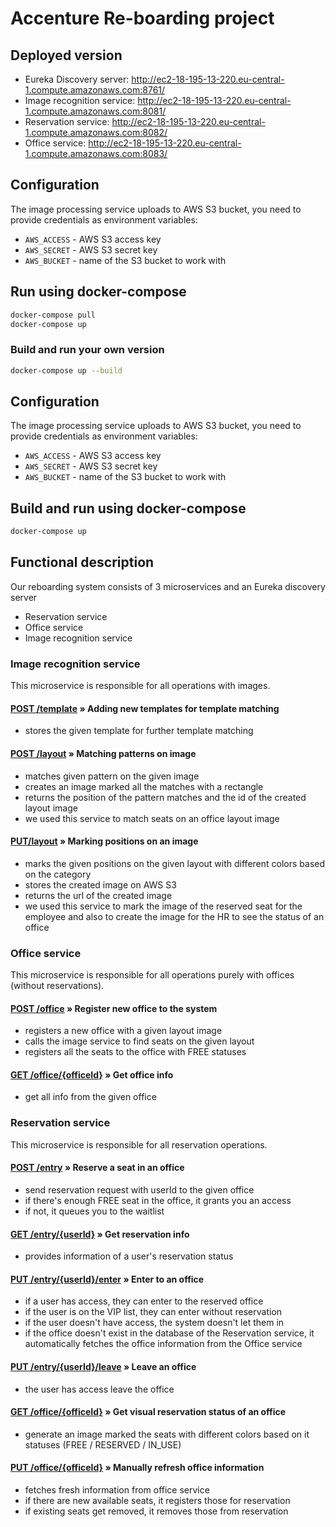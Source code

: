 # Accenture Re-boarding project

## Deployed version

- Eureka Discovery server: http://ec2-18-195-13-220.eu-central-1.compute.amazonaws.com:8761/
- Image recognition service: http://ec2-18-195-13-220.eu-central-1.compute.amazonaws.com:8081/
- Reservation service: http://ec2-18-195-13-220.eu-central-1.compute.amazonaws.com:8082/
- Office service: http://ec2-18-195-13-220.eu-central-1.compute.amazonaws.com:8083/

## Configuration

The image processing service uploads to AWS S3 bucket, you need to provide credentials as environment variables:

- `AWS_ACCESS` - AWS S3 access key
- `AWS_SECRET` - AWS S3 secret key
- `AWS_BUCKET` - name of the S3 bucket to work with

## Run using docker-compose

```sh
docker-compose pull
docker-compose up
```

### Build and run your own version

```sh
docker-compose up --build
```

## Configuration

The image processing service uploads to AWS S3 bucket, you need to provide credentials as environment variables:

- `AWS_ACCESS` - AWS S3 access key
- `AWS_SECRET` - AWS S3 secret key
- `AWS_BUCKET` - name of the S3 bucket to work with

## Build and run using docker-compose

```sh
docker-compose up
```

## Functional description

Our reboarding system consists of 3 microservices and an Eureka discovery server
- Reservation service
- Office service
- Image recognition service

### Image recognition service
This microservice is responsible for all operations with images.

#### [POST /template](http://ec2-18-195-13-220.eu-central-1.compute.amazonaws.com:8081/swagger-ui.html#/template-controller/createTemplateUsingPOST) » Adding new templates for template matching
- stores the given template for further template matching

#### [POST /layout](http://ec2-18-195-13-220.eu-central-1.compute.amazonaws.com:8081/swagger-ui.html#/layout-controller/processLayoutUsingPOST) » Matching patterns on image
- matches given pattern on the given image
- creates an image marked all the matches with a rectangle
- returns the position of the pattern matches and the id of the created layout image
- we used this service to match seats on an office layout image

#### [PUT/layout](http://ec2-18-195-13-220.eu-central-1.compute.amazonaws.com:8081/swagger-ui.html#/layout-controller/markLayoutUsingPUT) » Marking positions on an image
- marks the given positions on the given layout with different colors based on the category
- stores the created image on AWS S3
- returns the url of the created image
- we used this service to mark the image of the reserved seat for the employee and also to create the image for the HR to see the status of an office


### Office service
This microservice is responsible for all operations purely with offices (without reservations).

#### [POST /office](http://ec2-18-195-13-220.eu-central-1.compute.amazonaws.com:8083/swagger-ui.html#/office-controller/registerOfficeUsingPOST) » Register new office to the system
- registers a new office with a given layout image
- calls the image service to find seats on the given layout
- registers all the seats to the office with FREE statuses

#### [GET /office/{officeId}](http://ec2-18-195-13-220.eu-central-1.compute.amazonaws.com:8083/swagger-ui.html#/office-controller/modifyOfficeUsingGET) » Get office info
- get all info from the given office


### Reservation service
This microservice is responsible for all reservation operations.

#### [POST /entry](http://ec2-18-195-13-220.eu-central-1.compute.amazonaws.com:8082/swagger-ui.html#/entry-controller/registerUsingPOST) » Reserve a seat in an office
- send reservation request with userId to the given office
- if there's enough FREE seat in the office, it grants you an access
- if not, it queues you to the waitlist

#### [GET /entry/{userId}](http://ec2-18-195-13-220.eu-central-1.compute.amazonaws.com:8082/swagger-ui.html#/entry-controller/statusUsingGET) » Get reservation info
- provides information of a user's reservation status

#### [PUT /entry/{userId}/enter](http://ec2-18-195-13-220.eu-central-1.compute.amazonaws.com:8082/swagger-ui.html#/entry-controller/enterUsingPUT) » Enter to an office
- if a user has access, they can enter to the reserved office
- if the user is on the VIP list, they can enter without reservation
- if the user doesn't have access, the system doesn't let them in
- if the office doesn't exist in the database of the Reservation service, it automatically fetches the office information from the Office service

#### [PUT /entry/{userId}/leave](http://ec2-18-195-13-220.eu-central-1.compute.amazonaws.com:8082/swagger-ui.html#/entry-controller/leaveUsingPUT) » Leave an office
- the user has access leave the office

#### [GET /office/{officeId}](http://ec2-18-195-13-220.eu-central-1.compute.amazonaws.com:8082/swagger-ui.html#/office-controller/getStatusUsingGET) » Get visual reservation status of an office
- generate an image marked the seats with different colors based on it statuses (FREE / RESERVED / IN_USE)

#### [PUT /office/{officeId}](http://ec2-18-195-13-220.eu-central-1.compute.amazonaws.com:8082/swagger-ui.html#/office-controller/updateOfficeUsingPUT) » Manually refresh office information
- fetches fresh information from office service
- if there are new available seats, it registers those for reservation
- if existing seats get removed, it removes those from reservation
